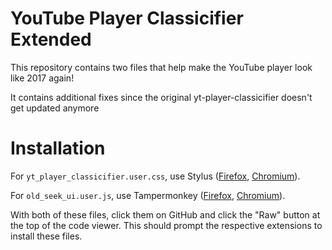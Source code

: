 # YouTube Player Classicifier Extended

This repository contains two files that help make the YouTube player look like 2017 again!

It contains additional fixes since the original yt-player-classicifier doesn't get updated anymore

# Installation

For `yt_player_classicifier.user.css`, use Stylus ([Firefox](https://addons.mozilla.org/en-US/firefox/addon/styl-us/), [Chromium](https://chrome.google.com/webstore/detail/stylus/clngdbkpkpeebahjckkjfobafhncgmne?hl=en)).

For `old_seek_ui.user.js`, use Tampermonkey ([Firefox](https://addons.mozilla.org/en-US/firefox/addon/tampermonkey/), [Chromium](https://chrome.google.com/webstore/detail/tampermonkey/dhdgffkkebhmkfjojejmpbldmpobfkfo?hl=en)).

With both of these files, click them on GitHub and click the "Raw" button at the top of the code viewer. This should prompt the respective extensions to install these files.
